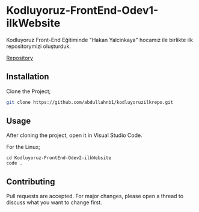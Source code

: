 # Kodluyoruz-FrontEnd-Odev1-ilkWebsite
Kodluyoruz Front-End Eğitiminde "Hakan Yalcinkaya" hocamız ile birlikte ilk repositorymizi oluşturduk.


[Repository](https://github.com/abdullahnb1/kodluyoruzilkrepo)

## Installation

Clone the Project;

```bash
git clone https://github.com/abdullahnb1/kodluyoruzilkrepo.git
```

## Usage

After cloning the project, open it in Visual Studio Code.

 For the Linux;
```linux
cd Kodluyoruz-FrontEnd-Odev2-ilkWebsite
code .
```

## Contributing
Pull requests are accepted. For major changes, please open a thread to discuss what you want to change first.

